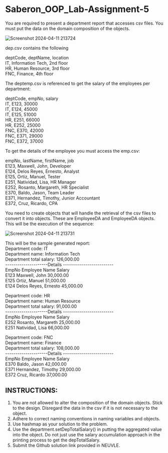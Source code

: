 # Saberon_OOP_Lab-Assignment-5

You are required to present a department report that accesses csv files. You must put the data on the domain composition of the objects.

![Screenshot 2024-04-11 213724](https://github.com/kevinmlisboa/OOP_Lab-Assignment-5/assets/133233113/2a7f2fe3-7fed-427f-820e-e76bf83065ff)


dep.csv contains the following

deptCode, deptName, location <br>
IT, Information Tech, 2nd floor <br>
HR, Human Resource, 3rd floor <br>
FNC, Finance, 4th floor <br>

The deptemp.csv is referenced to get the salary  of the employees per department:

deptCode, empNo, salary <br>
IT, E123, 30000 <br>
IT, E124, 45000 <br>
IT, E125, 51000 <br>
HR, E251, 66000 <br>
HR, E252, 25000 <br>
FNC, E370, 42000 <br>
FNC, E371, 29000 <br> 
FNC, E372, 37000 <br>

To get the details of the employee you must access the emp.csv:

empNo, lastName, firstName, job <br>
E123, Maxwell, John, Developer <br>
E124, Delos Reyes, Ernesto, Analyst <br>
E125, Ortiz, Manuel, Tester <br>
E251, Natividad, Lisa, HR Manager <br>
E252, Rosanto, Margareth, HR Specialist <br>
E370, Baldo, Jason, Team Leader <br>
E371, Hernandez, Timothy, Junior Accountant <br>
E372, Cruz, Ricardo, CPA <br>

You need to create objects that will handle the retrieval of the csv files to convert it into objects.  These are EmployeeDA and EmployeeDA objects.  This will be the execution of the sequence:

![Screenshot 2024-04-11 213731](https://github.com/kevinmlisboa/OOP_Lab-Assignment-5/assets/133233113/7f9c2883-6a16-4d73-b44f-fcf4de3a5576)

This will be the sample generated report: <br>
Department code: IT <br> 
Department name: Information Tech <br> 
Department total salary: 126,000.00 <br> 
---------------------Details ------------------------- <br>
EmpNo		 Employee Name	Salary <br> 
E123		Maxwell, John			30,000.00 <br>
E125		Ortiz, Manuel			51,000.00 <br>
E124		Delos Reyes, Ernesto		45,000.00 <br> 

Department code: HR <br>
Department name: Human Resource <br> 
Department total salary: 91,000.00 <br> 
---------------------Details ------------------------- <br>
EmpNo		 Employee Name	Salary <br> 
E252		Rosanto, Margareth		25,000.00 <br>
E251		Natividad, Lisa		66,000.00 <br>

Department code: FNC <br>
Department name: Finance <br>
Department total salary: 108,000.00 <br>
---------------------Details ------------------------- <br>
EmpNo		 Employee Name	Salary <br>
E370		Baldo, Jason			42,000.00 <br> 
E371		Hernandez, Timothy		29,000.00 <br>
E372		Cruz, Ricardo			37,000.00 <br>

## INSTRUCTIONS:
1. You are not allowed to alter the composition of the domain objects.  Stick to the design. Disregard the data in the csv if it is not necessary to the object. <br>
2. Adhere to correct naming conventions in naming variables and objects. <br>
3. Use hashmap as your solution to the problem. <br> 
4. Use the department.setDepTotalSalary() in putting the aggregated value into the object.  Do not just use the salary accumulation approach in the printing process to get the depTotalSalary. <br>
5. Submit the Github solution link provided in NEUVLE. <br>
